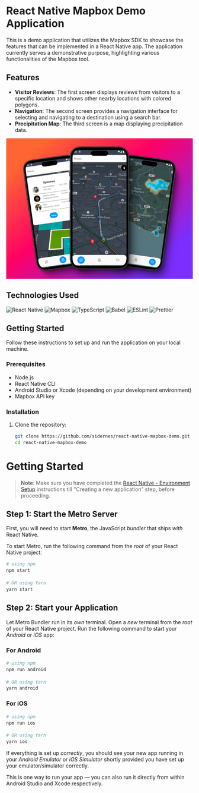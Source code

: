 # React Native Mapbox Demo Application

This is a demo application that utilizes the Mapbox SDK to showcase the features that can be implemented in a React Native app. The application currently serves a demonstrative purpose, highlighting various functionalities of the Mapbox tool.

## Features

- **Visitor Reviews**: The first screen displays reviews from visitors to a specific location and shows other nearby locations with colored polygons.
- **Navigation**: The second screen provides a navigation interface for selecting and navigating to a destination using a search bar.
- **Precipitation Map**: The third screen is a map displaying precipitation data.

![Visitor Reviews](./src/assets/mockup.jpeg)

## Technologies Used

![React Native](https://img.shields.io/badge/React_Native-20232A?style=for-the-badge&logo=react&logoColor=61DAFB)
![Mapbox](https://img.shields.io/badge/mapbox-000000?style=for-the-badge&logo=mapbox&logoColor=white)
![TypeScript](https://img.shields.io/badge/TypeScript-007ACC?style=for-the-badge&logo=typescript&logoColor=white)
![Babel](https://img.shields.io/badge/Babel-F9DC3E?style=for-the-badge&logo=babel&logoColor=black)
![ESLint](https://img.shields.io/badge/ESLint-4B32C3?style=for-the-badge&logo=eslint&logoColor=white)
![Prettier](https://img.shields.io/badge/Prettier-F7B93E?style=for-the-badge&logo=prettier&logoColor=black)

## Getting Started

Follow these instructions to set up and run the application on your local machine.

### Prerequisites

- Node.js
- React Native CLI
- Android Studio or Xcode (depending on your development environment)
- Mapbox API key

### Installation

1. Clone the repository:
   ```bash
   git clone https://github.com/sidernes/react-native-mapbox-demo.git
   cd react-native-mapbox-demo
   ```

# Getting Started

> **Note**: Make sure you have completed the [React Native - Environment Setup](https://reactnative.dev/docs/environment-setup) instructions till "Creating a new application" step, before proceeding.

## Step 1: Start the Metro Server

First, you will need to start **Metro**, the JavaScript _bundler_ that ships _with_ React Native.

To start Metro, run the following command from the _root_ of your React Native project:

```bash
# using npm
npm start

# OR using Yarn
yarn start
```

## Step 2: Start your Application

Let Metro Bundler run in its _own_ terminal. Open a _new_ terminal from the _root_ of your React Native project. Run the following command to start your _Android_ or _iOS_ app:

### For Android

```bash
# using npm
npm run android

# OR using Yarn
yarn android
```

### For iOS

```bash
# using npm
npm run ios

# OR using Yarn
yarn ios
```

If everything is set up _correctly_, you should see your new app running in your _Android Emulator_ or _iOS Simulator_ shortly provided you have set up your emulator/simulator correctly.

This is one way to run your app — you can also run it directly from within Android Studio and Xcode respectively.

